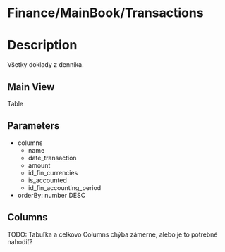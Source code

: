 # Finance/MainBook/Transactions

# Description

Všetky doklady z denníka. 

## Main View

Table

## Parameters

* columns
  * name
  * date_transaction
  * amount
  * id_fin_currencies
  * is_accounted
  * id_fin_accounting_period
* orderBy: number DESC

## Columns

TODO: Tabuľka a celkovo Columns chýba zámerne, alebo je to potrebné nahodiť?
